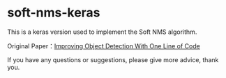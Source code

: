 # soft-nms-keras

This is a keras version used to implement the Soft NMS algorithm.

Original Paper：[Improving Object Detection With One Line of Code](https://arxiv.org/pdf/1704.04503.pdf)



If you have any questions or suggestions, please give more advice, thank you.